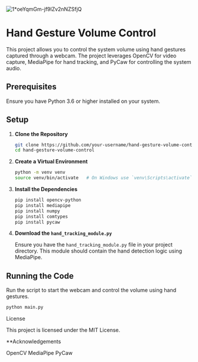 ![1*oeYqmGm-jf9lZv2nNZSfjQ](https://github.com/iampraffulbisht/Hand-Volume-control/assets/114369813/ff8bb7e2-8efa-476e-9621-482381628fd2)

# Hand Gesture Volume Control

This project allows you to control the system volume using hand gestures captured through a webcam. The project leverages OpenCV for video capture, MediaPipe for hand tracking, and PyCaw for controlling the system audio.

## Prerequisites

Ensure you have Python 3.6 or higher installed on your system.

## Setup

1. **Clone the Repository**

    ```bash
    git clone https://github.com/your-username/hand-gesture-volume-control.git](https://github.com/iampraffulbisht/Hand-Volume-control
    cd hand-gesture-volume-control
    ```

2. **Create a Virtual Environment**

    ```bash
    python -m venv venv
    source venv/bin/activate   # On Windows use `venv\Scripts\activate`
    ```

3. **Install the Dependencies**

    ```bash
    pip install opencv-python
    pip install mediapipe
    pip install numpy
    pip install comtypes
    pip install pycaw
    ```

4. **Download the `hand_tracking_module.py`**

    Ensure you have the `hand_tracking_module.py` file in your project directory. This module should contain the hand detection logic using MediaPipe.

## Running the Code

Run the script to start the webcam and control the volume using hand gestures.

```bash
python main.py
```

License

This project is licensed under the MIT License.

**Acknowledgements

OpenCV
MediaPipe
PyCaw

